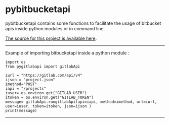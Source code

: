 # pybitbucketapi

pybitbucketapi contains some functions to facilitate the usage of bitbucket apis inside python modules or in command line.

[The source for this project is available here][src].

---

Example of importing bitbucketapi inside a python module :

    import os
    from pygitlabapi import gitlabApi

    iurl = "https://gitlab.com/api/v4"
    ijson = "project.json"
    imethod="POST"
    iapi = "/projects"
    iuser= os.environ.get("GITLAB_USER")
    itoken = os.environ.get("GITLAB_TOKEN")
    message= gitlabApi.rungitlabApi(api=iapi, method=imethod, url=iurl, user=iuser, token=itoken, json=ijson )
    print(message)

---

[packaging guide]: https://packaging.python.org
[distribution tutorial]: https://packaging.python.org/tutorials/packaging-projects/
[src]: https://github.com/stormalf/pybitbucketapi
[rst]: http://docutils.sourceforge.net/rst.html
[md]: https://tools.ietf.org/html/rfc7764#section-3.5 "CommonMark variant"
[md use]: https://packaging.python.org/specifications/core-metadata/#description-content-type-optional
